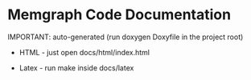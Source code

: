 # Memgraph Code Documentation

IMPORTANT: auto-generated (run doxygen Doxyfile in the project root)

* HTML - just open docs/html/index.html

* Latex - run make inside docs/latex
